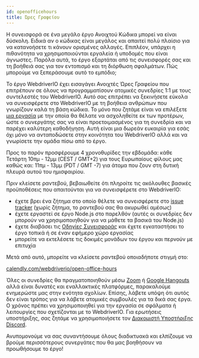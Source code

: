```yaml
---
id: openofficehours
title: Ώρες Γραφείου
---
```


Η συνεισφορά σε ένα μεγάλο έργο Ανοιχτού Κώδικα μπορεί να είναι δύσκολη. Ειδικά αν ο κώδικας είναι μεγάλος και απαιτεί πολύ πλαίσιο για να κατανοήσετε τι κάνουν ορισμένες αλλαγές. Επιπλέον, υπάρχει η πιθανότητα να χρησιμοποιούνται εργαλεία ή υποδομές που είναι άγνωστες. Παρόλα αυτά, το έργο εξαρτάται από τις συνεισφορές σας και τη βοήθειά σας για τον εντοπισμό και τη διόρθωση σφαλμάτων. Πώς μπορούμε να ξεπεράσουμε αυτό το εμπόδιο;

Το έργο WebdriverIO έχει εισαγάγει Ανοιχτές Ώρες Γραφείου που επιτρέπουν σε όλους να προγραμματίσουν ατομικές συνεδρίες 1:1 με τους συντελεστές του WebdriverIO. Αυτό σας επιτρέπει να ξεκινήσετε εύκολα να συνεισφέρετε στο WebdriverIO με τη βοήθεια ανθρώπων που γνωρίζουν καλά τη βάση κώδικα. Το μόνο που ζητάμε είναι να επιλέξετε [μια εργασία](https://github.com/webdriverio/webdriverio/issues?q=is%3Aissue+is%3Aopen+sort%3Aupdated-desc+label%3Afirst-timers-only) με την οποία θα θέλατε να ασχοληθείτε εκ των προτέρων, ώστε ο συνεργάτης σας να είναι προετοιμασμένος για τη συνεδρία και να παρέχει καλύτερη καθοδήγηση. Αυτή είναι μια δωρεάν ευκαιρία για εσάς όχι μόνο να ανταποδώσετε στην κοινότητα του WebdriverIO αλλά και να γνωρίσετε την ομάδα πίσω από το έργο.

Προς το παρόν προσφέρουμε 4 χρονοθυρίδες την εβδομάδα: κάθε Τετάρτη 10πμ - 12μμ (CEST / GMT+2) για τους Ευρωπαίους φίλους μας καθώς και: 11πμ - 13μμ (PDT / GMT -7) για άτομα που ζουν στη δυτική πλευρά αυτού του ημισφαιρίου.

Πριν κλείσετε ραντεβού, βεβαιωθείτε ότι πληροίτε τις ακόλουθες βασικές προϋποθέσεις που απαιτούνται για να συνεισφέρετε στο WebdriverIO:

- έχετε βρει ένα ζήτημα στο οποίο θέλετε να συνεισφέρετε στο [issue tracker](https://github.com/webdriverio/webdriverio/issues) (χωρίς ζήτημα, το ραντεβού σας θα ακυρωθεί αμέσως)
- έχετε εργαστεί σε έργο Node.js στο παρελθόν (αυτές οι συνεδρίες δεν μπορούν να χρησιμοποιηθούν για να μάθετε τα βασικά του Node.js)
- έχετε διαβάσει τις [Οδηγίες Συνεισφοράς](https://github.com/webdriverio/webdriverio/blob/main/CONTRIBUTING.md#set-up-project) και έχετε εγκαταστήσει το έργο τοπικά ή σε έναν εφήμερο χώρο εργασίας
- μπορείτε να εκτελέσετε τις δοκιμές μονάδων του έργου και περνούν με επιτυχία

Μετά από αυτό, μπορείτε να κλείσετε ραντεβού οποιαδήποτε στιγμή στο:

[calendly.com/webdriverio/open-office-hours](https://calendly.com/webdriverio/open-office-hours)

Όλες οι συνεδρίες θα πραγματοποιηθούν μέσω [Zoom](https://zoom.us/) ή [Google Hangouts](https://hangouts.google.com/) αλλά είναι δυνατές και εναλλακτικές πλατφόρμες, παρακαλούμε ενημερώστε μας στην ενότητα σχολίων. Επίσης, λάβετε υπόψη ότι αυτός δεν είναι τρόπος για να λάβετε ατομικές συμβουλές για τα δικά σας έργα. Ο χρόνος πρέπει να χρησιμοποιηθεί για την εργασία σε σφάλματα ή λειτουργίες που σχετίζονται με το WebdriverIO. Για ερωτήσεις υποστήριξης, σας ζητάμε να χρησιμοποιήσετε τον [Διακομιστή Υποστήριξης Discord](https://discord.webdriver.io).

Ανυπομονούμε να σας συναντήσουμε όλους διαδικτυακά και ελπίζουμε να βρούμε περισσότερους συνεργάτες που θα μας βοηθήσουν να προωθήσουμε το έργο!